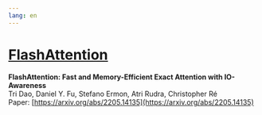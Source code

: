 ```yaml
---
lang: en
---
```

# [FlashAttention](https://github.com/Dao-AILab/flash-attention#flashattention)

**FlashAttention: Fast and Memory-Efficient Exact Attention with IO-Awareness**  
Tri Dao, Daniel Y. Fu, Stefano Ermon, Atri Rudra, Christopher Ré  
Paper: [https://arxiv.org/abs/2205.14135](https://arxiv.org/abs/2205.14135)
